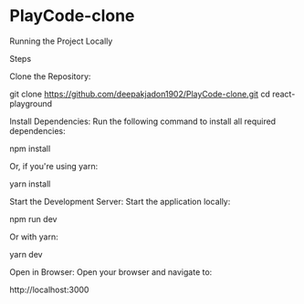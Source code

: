 ﻿# PlayCode-clone
Running the Project Locally


Steps

Clone the Repository:

git clone https://github.com/deepakjadon1902/PlayCode-clone.git
cd react-playground

Install Dependencies:
Run the following command to install all required dependencies:

npm install

Or, if you're using yarn:

yarn install

Start the Development Server:
Start the application locally:

npm run dev

Or with yarn:

yarn dev

Open in Browser:
Open your browser and navigate to:

http://localhost:3000


